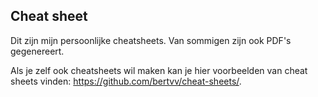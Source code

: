 ## Cheat sheet

Dit zijn mijn persoonlijke cheatsheets. Van sommigen zijn ook PDF's gegenereert.

Als je zelf ook cheatsheets wil maken kan je hier voorbeelden van cheat sheets vinden: <https://github.com/bertvv/cheat-sheets/>.
